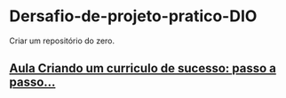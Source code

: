 # Dersafio-de-projeto-pratico-DIO
Criar um repositório do zero.

## [Aula Criando um curriculo de sucesso: passo a passo...](https://www.youtube.com/watch?v=WfD_S2Vi4qI&t=1304s)
